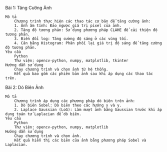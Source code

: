 Bài 1: Tăng Cường Ảnh

	Mô tả
 		Chương trình thực hiện các thao tác cơ bản để tăng cường ảnh:
		1. Ảnh âm tính: Đảo ngược giá trị pixel của ảnh.
		2. Tăng độ tương phản: Sử dụng phương pháp CLAHE để cải thiện độ tương phản.
		3. Biến đổi log: Tăng cường độ sáng ở các vùng tối.
		4. Cân bằng Histogram: Phân phối lại giá trị độ sáng để tăng cường độ tương phản.
	Yêu cầu
 		Python
	 	Thư viện: opencv-python, numpy, matplotlib, tkinter
	Hướng dẫn sử dụng
 		Chạy chương trình và chọn ảnh từ hệ thống.
	 	Kết quả bao gồm các phiên bản ảnh sau khi áp dụng các thao tác trên.

Bài 2: Dò Biên Ảnh

	Mô tả
 		Chương trình áp dụng các phương pháp dò biên trên ảnh:
		1. Dò biên Sobel: Dò biên theo các hướng x và y.
		2. Laplace Gaussian (LoG): Làm mượt ảnh bằng Gaussian trước khi áp dụng toán tử Laplacian để dò biên.
	Yêu cầu
		Python
		Thư viện: opencv-python, numpy, matplotlib
	Hướng dẫn sử dụng
		Chạy chương trình và chọn ảnh.
		Kết quả hiển thị các biên của ảnh bằng phương pháp Sobel và Laplacian.
